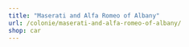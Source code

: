 ```yaml
---
title: "Maserati and Alfa Romeo of Albany"
url: /colonie/maserati-and-alfa-romeo-of-albany/
shop: car
---
```

